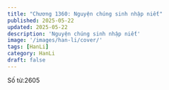 ```yaml
---
title: "Chương 1360: Nguyện chúng sinh nhập niết"
published: 2025-05-22
updated: 2025-05-22
description: 'Nguyện chúng sinh nhập niết'
image: '/images/han-li/cover/'
tags: [HanLi]
category: HanLi
draft: false
---
```


Số từ:2605
